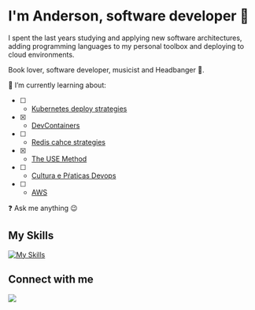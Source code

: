 # I'm Anderson, software developer 🚀

I spent the last years studying and applying new software architectures, adding programming languages to my personal toolbox and deploying to cloud environments.

Book lover, software developer, musicist and Headbanger 🤘.

🌱 I’m currently learning about:

- [ ] - [Kubernetes deploy strategies](https://www.udemy.com/course/kubernetes-power-profissional-formacao-inicial-completa/?couponCode=KEEPLEARNINGBR")
- [X] - [DevContainers](https://containers.dev/)
- [ ] - [Redis cahce strategies](https://docs.aws.amazon.com/whitepapers/latest/database-caching-strategies-using-redis/caching-patterns.html)
- [X] - [The USE Method](https://www.brendangregg.com/usemethod.html)
- [ ] - [Cultura e Pŕaticas Devops](https://www.pucminas.br/destaques/Paginas/default.aspx)
- [ ] - [AWS](https://www.awseducate.com/)

❓ Ask me anything 😉

## My Skills

[![My Skills](https://skillicons.dev/icons?i=linux,bash,aws,javascript,typescript,dotnet,nodejs,nestjs,docker,git,go,md,terraform,dynamodb,postgres,mongodb,mysql,postman,rabbitmq&perline=7)](https://skillicons.dev)
</td><td valign="top" width="33%">

## Connect with me

<div align="left">
<a href="https://linktr.ee/oalemos" target="_blank">
<img src="https://img.shields.io/badge/linktree-profile-green" style="margin-bottom: 5px;" />
</a>
</div>
<br/>
